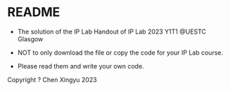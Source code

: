 # README

- The solution of the IP Lab Handout of IP Lab 2023 Y1T1 @UESTC Glasgow

- NOT to only download the file or copy the code for your IP Lab course.

- Please read them and write your own code.

Copyright ? Chen Xingyu 2023
